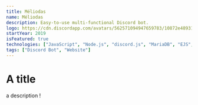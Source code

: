 ```yaml
---
title: Méliodas
name: Méliodas
description: Easy-to-use multi-functional Discord bot.
logo: https://cdn.discordapp.com/avatars/562571094947659783/10872e489314925e4c4b2ff328acb448.png?size=1024
startYear: 2019
isFeatured: true
technologies: ["JavaScript", "Node.js", "discord.js", "MariaDB", "EJS", "express"]
tags: ["Discord Bot", "Website"]
---
```


# A title

a description !
